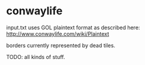 # conwaylife

input.txt uses GOL plaintext format as described here: http://www.conwaylife.com/wiki/Plaintext

borders currently represented by dead tiles.

TODO: all kinds of stuff.
